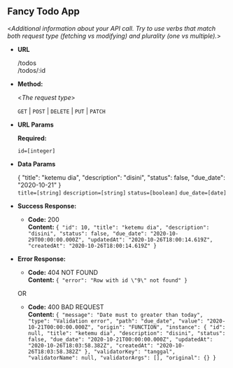 **Fancy Todo App**
----
  <_Additional information about your API call. Try to use verbs that match both request type (fetching vs modifying) and plurality (one vs multiple)._>

* **URL**

  /todos <br>
  /todos/:id

* **Method:**
  
  <_The request type_>

  `GET` | `POST` | `DELETE` | `PUT` | `PATCH`
  
*  **URL Params**

   **Required:**
 
   `id=[integer]`

* **Data Params**

  {
    "title": "ketemu dia",
    "description": "disini",
    "status": false,
    "due_date": "2020-10-21"
  } <br>
  `title=[string]`
  `description=[string]`
  `status=[boolean]`
  `due_date=[date]`

* **Success Response:**
  
  * **Code:** 200 <br />
    **Content:** 
    `{
    "id": 10,
    "title": "ketemu dia",
    "description": "disini",
    "status": false,
    "due_date": "2020-10-29T00:00:00.000Z",
    "updatedAt": "2020-10-26T18:00:14.619Z",
    "createdAt": "2020-10-26T18:00:14.619Z"
    }`
 
* **Error Response:**

  * **Code:** 404 NOT FOUND <br />
    **Content:** `{
    "error": "Row with id \"9\" not found"
}`

  OR

  * **Code:** 400 BAD REQUEST <br />
    **Content:** `{
    "message": "Date must to greater than today",
    "type": "Validation error",
    "path": "due_date",
    "value": "2020-10-21T00:00:00.000Z",
    "origin": "FUNCTION",
    "instance": {
        "id": null,
        "title": "ketemu dia",
        "description": "disini",
        "status": false,
        "due_date": "2020-10-21T00:00:00.000Z",
        "updatedAt": "2020-10-26T18:03:58.382Z",
        "createdAt": "2020-10-26T18:03:58.382Z"
    },
    "validatorKey": "tanggal",
    "validatorName": null,
    "validatorArgs": [],
    "original": {}
}`
